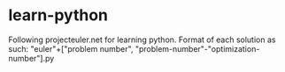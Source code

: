 learn-python
============
Following projecteuler.net for learning python.
Format of each solution as such:
"euler"+["problem number", "problem-number"-"optimization-number"].py
